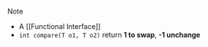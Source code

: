 >[!note]
>- A [[Functional Interface]]
>- ``int compare(T o1, T o2)`` return **1  to swap**, **-1 unchange**
